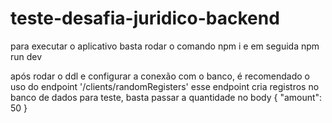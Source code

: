 # teste-desafia-juridico-backend
para executar o aplicativo basta rodar o comando
npm i 
e em seguida
npm run dev

após rodar o ddl e configurar a conexão com o banco, é recomendado o uso do endpoint '/clients/randomRegisters'
esse endpoint cria registros no banco de dados para teste, basta passar a quantidade no body
{ 
    "amount": 50
}